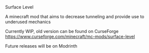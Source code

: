 Surface Level

A minecraft mod that aims to decrease tunneling and provide use to underused mechanics

Currently WIP, old version can be found on CurseForge
https://www.curseforge.com/minecraft/mc-mods/surface-level

Future releases will be on Modrinth

